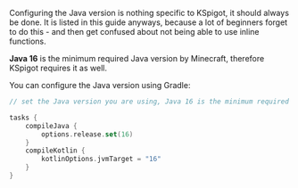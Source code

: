 Configuring the Java version is nothing specific to KSpigot, it should always be done. It is listed in this guide
anyways, because a lot of beginners forget to do this - and then get confused about not being able to use inline
functions.

**Java 16** is the minimum required Java version by Minecraft, therefore KSpigot requires it as well.

You can configure the Java version using Gradle:

```kotlin
// set the Java version you are using, Java 16 is the minimum required version for Minecraft

tasks {
    compileJava {
        options.release.set(16)
    }
    compileKotlin {
        kotlinOptions.jvmTarget = "16"
    }
}
```
